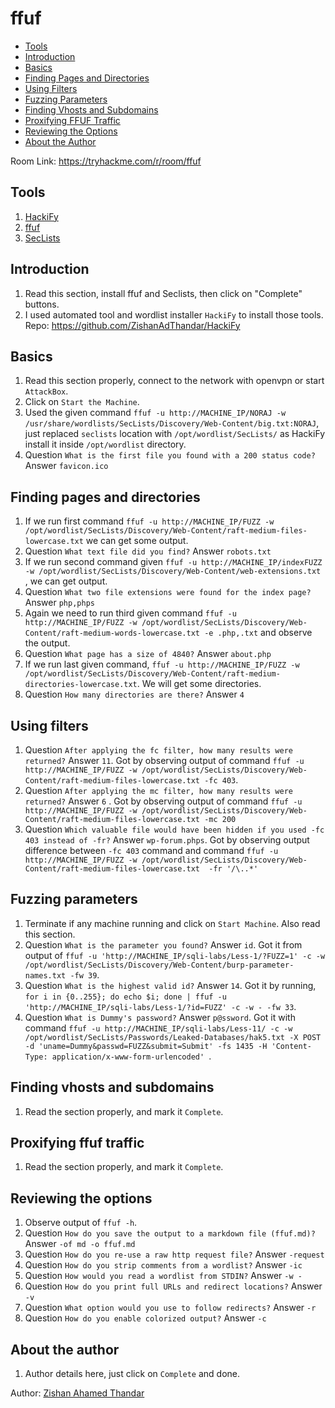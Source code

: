 # ffuf

- [Tools](#tools)
- [Introduction](#introduction)
- [Basics](#basics)
- [Finding Pages and Directories](#finding-pages-and-directories)
- [Using Filters](#using-filters)
- [Fuzzing Parameters](#fuzzing-parameters)
- [Finding Vhosts and Subdomains](#finding-vhosts-and-subdomains)
- [Proxifying FFUF Traffic](#proxifying-ffuf-traffic)
- [Reviewing the Options](#reviewing-the-options)
- [About the Author](#about-the-author)

Room Link: https://tryhackme.com/r/room/ffuf

## Tools
1. [HackiFy](https://github.com/ZishanAdThandar/HackiFy)
2. [ffuf](https://github.com/ffuf/ffuf)
3. [SecLists](https://github.com/danielmiessler/SecLists)

## Introduction
1. Read this section, install ffuf and Seclists, then click on "Complete" buttons.
2. I used automated tool and wordlist installer `HackiFy` to install those tools. Repo: https://github.com/ZishanAdThandar/HackiFy
## Basics
1. Read this section properly, connect to the network with openvpn or start `AttackBox`.
2. Click on `Start the Machine`.
3. Used the given command `ffuf -u http://MACHINE_IP/NORAJ -w /usr/share/wordlists/SecLists/Discovery/Web-Content/big.txt:NORAJ`, just replaced `seclists` location with `/opt/wordlist/SecLists/` as HackiFy install it inside `/opt/wordlist` directory.
4. Question `What is the first file you found with a 200 status code?` Answer `favicon.ico`
## Finding pages and directories
1. If we run first command `ffuf -u http://MACHINE_IP/FUZZ -w /opt/wordlist/SecLists/Discovery/Web-Content/raft-medium-files-lowercase.txt` we can get some output.
2. Question `What text file did you find?` Answer `robots.txt`
3. If we run second command given `ffuf -u http://MACHINE_IP/indexFUZZ -w /opt/wordlist/SecLists/Discovery/Web-Content/web-extensions.txt` , we can get output.
4. Question `What two file extensions were found for the index page?` Answer `php,phps`
5. Again we need to run third given command `ffuf -u http://MACHINE_IP/FUZZ -w /opt/wordlist/SecLists/Discovery/Web-Content/raft-medium-words-lowercase.txt -e .php,.txt` and observe the output.
6. Question `What page has a size of 4840?` Answer `about.php`
7. If we run last given command, `ffuf -u http://MACHINE_IP/FUZZ -w /opt/wordlist/SecLists/Discovery/Web-Content/raft-medium-directories-lowercase.txt`. We will get some directories.
8. Question `How many directories are there?` Answer `4`
## Using filters
1. Question `After applying the fc filter, how many results were returned?` Answer `11`. Got by observing output of command `ffuf -u http://MACHINE_IP/FUZZ -w /opt/wordlist/SecLists/Discovery/Web-Content/raft-medium-files-lowercase.txt -fc 403`.
2. Question `After applying the mc filter, how many results were returned?` Answer `6` . Got by observing output of command `ffuf -u http://MACHINE_IP/FUZZ -w /opt/wordlist/SecLists/Discovery/Web-Content/raft-medium-files-lowercase.txt -mc 200`
3. Question `Which valuable file would have been hidden if you used -fc 403 instead of -fr?` Answer `wp-forum.phps`. Got by observing output difference between `-fc 403` command and command `ffuf -u http://MACHINE_IP/FUZZ -w /opt/wordlist/SecLists/Discovery/Web-Content/raft-medium-files-lowercase.txt  -fr '/\..*'`
## Fuzzing parameters
1. Terminate if any machine running and click on `Start Machine`. Also read this section.
2. Question `What is the parameter you found?` Answer `id`. Got it from output of `ffuf -u 'http://MACHINE_IP/sqli-labs/Less-1/?FUZZ=1' -c -w /opt/wordlist/SecLists/Discovery/Web-Content/burp-parameter-names.txt -fw 39`.
3. Question `What is the highest valid id?` Answer `14`. Got it by running, `for i in {0..255}; do echo $i; done | ffuf -u 'http://MACHINE_IP/sqli-labs/Less-1/?id=FUZZ' -c -w - -fw 33`.
4. Question `What is Dummy's password?` Answer `p@ssword`. Got it with command `ffuf -u http://MACHINE_IP/sqli-labs/Less-11/ -c -w /opt/wordlist/SecLists/Passwords/Leaked-Databases/hak5.txt -X POST -d 'uname=Dummy&passwd=FUZZ&submit=Submit' -fs 1435 -H 'Content-Type: application/x-www-form-urlencoded' `.
## Finding vhosts and subdomains
1. Read the section properly, and mark it `Complete`.
## Proxifying ffuf traffic
1. Read the section properly, and mark it `Complete`.
## Reviewing the options
1. Observe output of `ffuf -h`.
2. Question `How do you save the output to a markdown file (ffuf.md)?` Answer `-of md -o ffuf.md`
3. Question `How do you re-use a raw http request file?` Answer `-request`
4. Question `How do you strip comments from a wordlist?` Answer `-ic`
5. Question `How would you read a wordlist from STDIN?` Answer `-w -`
6. Question `How do you print full URLs and redirect locations?` Answer `-v`
7. Question `What option would you use to follow redirects?` Answer `-r`
8. Question `How do you enable colorized output?` Answer `-c`
## About the author
1. Author details here, just click on `Complete` and done.

Author: [Zishan Ahamed Thandar](https://github.com/ZishanAdThandar/WriteUps/tree/main?tab=readme-ov-file#about-me)

